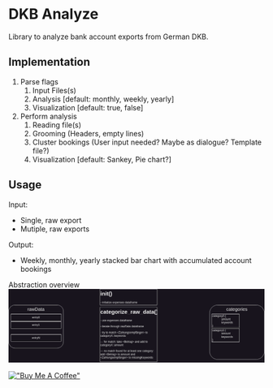# DKB Analyze

Library to analyze bank account exports from German DKB.

## Implementation

1. Parse flags
    1. Input Files(s)
    2. Analysis [default: monthly, weekly, yearly]
    3. Visualization [default: true, false]
2. Perform analysis
    1. Reading file(s)
    2. Grooming (Headers, empty lines)
    3. Cluster bookings (User input needed? Maybe as dialogue? Template file?)
    4. Visualization [default: Sankey, Pie chart?]

## Usage

Input:

- Single, raw export
- Mutiple, raw exports

Output:

- Weekly, monthly, yearly stacked bar chart with accumulated account bookings

Abstraction overview
![Model](https://github.com/TypoAtLineZero/dkb-analyze/blob/main/dkb-analyze-overview.png)

[!["Buy Me A Coffee"](https://www.buymeacoffee.com/assets/img/custom_images/orange_img.png)](https://buymeacoffee.com/typoatlinezero)